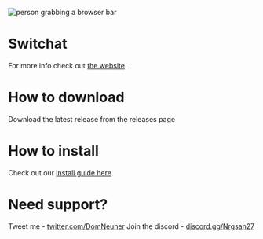 ![person grabbing a browser bar](https://switchat.domneuner.com/images/undraw_browse.png)

# Switchat

For more info check out [the website](https://switchat.domneuner.com).

# How to download

Download the latest release from the releases page

# How to install

Check out our [install guide here](#).

# Need support?

Tweet me - [twitter.com/DomNeuner](https://twitter.com/DomNeuner) 
Join the discord - [discord.gg/Nrgsan27](https://discord.gg/Nrgsan27) 
